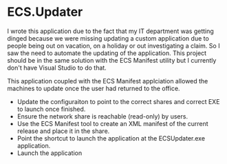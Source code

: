 # ECS.Updater
I wrote this application due to the fact that my IT department was getting dinged because we were missing updating a custom application 
due to people being out on vacation, on a holiday or out investigating a claim.  So I saw the need to automate the updating of the application.  This project should be in the same solution with the ECS Manifest utility but I currently don't have Visual Studio to do that.

This application coupled with the ECS Manifest applciation allowed the machines to update once the user had returned to the office.

- Update the configuraiton to point to the correct shares and correct EXE to launch once finished.
- Ensure the network share is reachable (read-only) by users.
- Use the ECS Manifest tool to create an XML manifest of the current release and place it in the share.
- Point the shortcut to launch the application at the ECSUpdater.exe application.
- Launch the application
